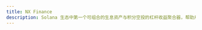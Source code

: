 ```yaml
---
title: NX Finance
description: Solana 生态中第一个可组合的生息资产与积分空投的杠杆收益聚合器，帮助用户解锁 Solana 生态中每个生息资产的潜在收益并为每个积分空投参与者提供适合自己的收益策，作为 Solana DeFi 生态中的收益层。
---
```


<PageHeader
  logo="/images/nxfinance/logo.png"
  coverImg="/images/nxfinance/cover.webp"
  :links="links"
/>

<script setup>
const links = [
  { name: 'nxfinance.io', url: 'https://nxfinance.io/' },
  { name: 'X', url: 'https://x.com/NX_Finance' },
  { name: 'Doc', url: 'https://nx-finance.gitbook.io/nx-finance-whitepaper' },
]
</script>

